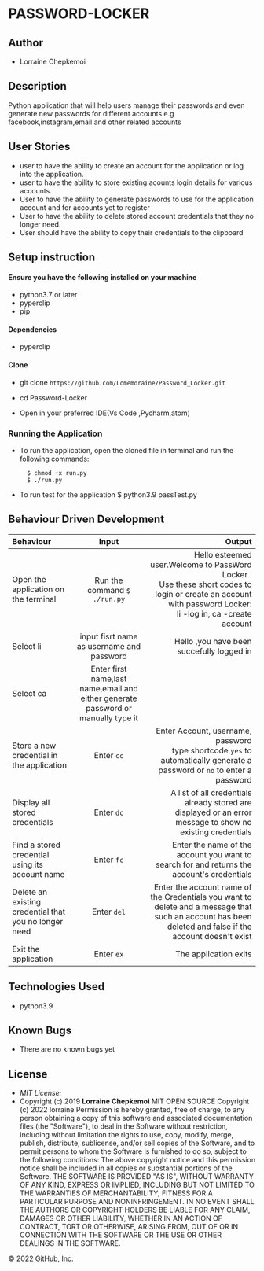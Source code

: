 # PASSWORD-LOCKER
## Author

* Lorraine Chepkemoi

## Description

Python application that will help users manage their passwords and even generate new passwords for different accounts e.g facebook,instagram,email  and other related accounts

## User Stories

* user to have the ability to create an account for the application or log into the application.
* user to have the ability to store existing acounts login details for various accounts.
*  User to have the ability to generate passwords  to use for the application  account and for accounts yet to register  
* User to have the ability to delete stored account credentials that they no longer need.
* User should have the ability to copy their credentials to the clipboard


## Setup instruction

#### Ensure you have the following installed on your machine 
* python3.7 or later 
* pyperclip
* pip
#### Dependencies
* pyperclip

#### Clone

* git clone ```https://github.com/Lomemoraine/Password_Locker.git```

* cd Password-Locker

* Open in your preferred IDE(Vs Code ,Pycharm,atom)

### Running the Application
* To run the application, open the cloned file in terminal and run the following commands:

        $ chmod +x run.py
        $ ./run.py
* To run test for the application
        $ python3.9 passTest.py

## Behaviour Driven Development
| Behaviour | Input | Output |
| :---------------- | :---------------: | ------------------: |
|Open the application on the terminal | Run the command ```$ ./run.py```|Hello esteemed user.Welcome to PassWord Locker .<br>Use these short codes to login or create an account with password Locker: <br>li -log in, ca -create account |
|Select  li| input fisrt name as  username and  password| Hello ,you have been succefully logged in|
|Select ca  | Enter first name,last name,email and either generate password or manually type it|
|Store a new credential in the application| Enter ```cc```|Enter Account, username, password<br>type shortcode ```yes``` to automatically generate a password or ```no``` to enter a password |
|Display all stored credentials | Enter ```dc```|A list of all credentials already stored are displayed or an error message to show no existing credentials |
|Find a stored credential using its account name|Enter ```fc```| Enter the name of the account you want to search for and returns the account's credentials|
|Delete an existing credential that you no longer need|Enter ```del```|Enter the account name of the Credentials you want to delete and a message that such an account has been deleted and false if the account doesn't exist|
|Exit the application| Enter ```ex```| The application exits|

## Technologies Used

* python3.9

## Known Bugs
* There are no known bugs yet



## License
* *MIT License:*
* Copyright (c) 2019 **Lorraine Chepkemoi**
MIT OPEN SOURCE Copyright (c) 2022 lorraine Permission is hereby granted, free of charge, to any person obtaining a copy of this software and associated documentation files (the "Software"), to deal in the Software without restriction, including without limitation the rights to use, copy, modify, merge, publish, distribute, sublicense, and/or sell copies of the Software, and to permit persons to whom the Software is furnished to do so, subject to the following conditions: The above copyright notice and this permission notice shall be included in all copies or substantial portions of the Software. THE SOFTWARE IS PROVIDED "AS IS", WITHOUT WARRANTY OF ANY KIND, EXPRESS OR IMPLIED, INCLUDING BUT NOT LIMITED TO THE WARRANTIES OF MERCHANTABILITY, FITNESS FOR A PARTICULAR PURPOSE AND NONINFRINGEMENT. IN NO EVENT SHALL THE AUTHORS OR COPYRIGHT HOLDERS BE LIABLE FOR ANY CLAIM, DAMAGES OR OTHER LIABILITY, WHETHER IN AN ACTION OF CONTRACT, TORT OR OTHERWISE, ARISING FROM, OUT OF OR IN CONNECTION WITH THE SOFTWARE OR THE USE OR OTHER DEALINGS IN THE SOFTWARE.

© 2022 GitHub, Inc.

